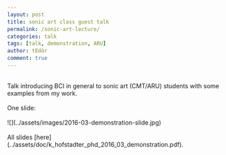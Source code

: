 ```yaml
---
layout: post
title: sonic art class guest talk
permalink: /sonic-art-lecture/
categories: talk
tags: [talk, demonstration, ARU]
author: tEdör
comment: true
---
```

<br>
Talk introducing BCI in general to sonic art (CMT/ARU) students with some examples from my work.
<br>
<br>
One slide:
<br>
<br>
![](../assets/images/2016-03-demonstration-slide.jpg)
<br>
<br>
All slides [here](../assets/doc/k_hofstadter_phd_2016_03_demonstration.pdf).
